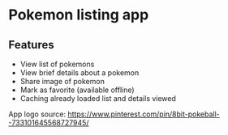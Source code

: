 # Pokemon listing app

## Features
- View list of pokemons
- View brief details about a pokemon
- Share image of pokemon
- Mark as favorite (available offline)
- Caching already loaded list and details viewed


App logo source:
https://www.pinterest.com/pin/8bit-pokeball--733101645568727945/
